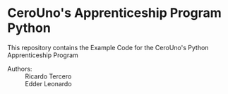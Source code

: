 # CeroUno's Apprenticeship Program Python
This repository contains the Example Code for the CeroUno's Python Apprenticeship Program 


<p>
    <dl>
        <dt>
            Authors:
        </dt>
        <dd>
            Ricardo Tercero
        </dd>
        <dd>
            Edder Leonardo
        </dd>
    </dl>
</p>


